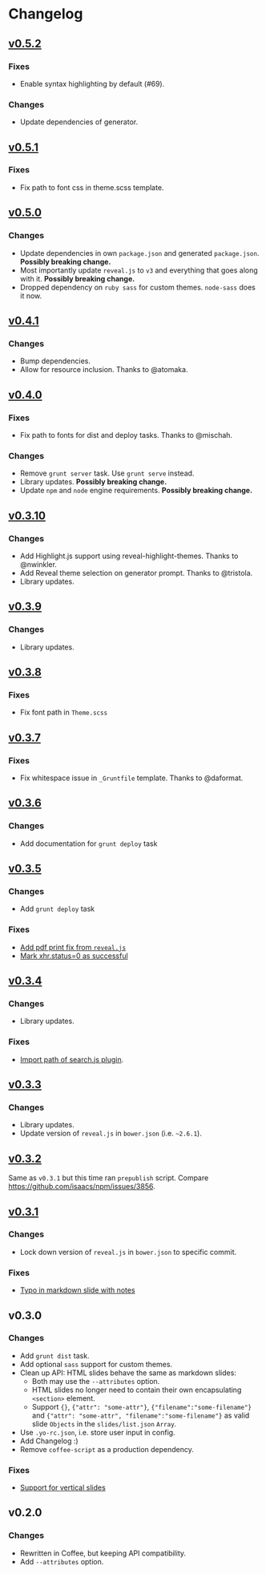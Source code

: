 # Changelog

## [v0.5.2](https://github.com/slara/generator-reveal/compare/v0.5.1...v0.5.2)
### Fixes
 - Enable syntax highlighting by default (#69).

### Changes
 - Update dependencies of generator.

## [v0.5.1](https://github.com/slara/generator-reveal/compare/v0.5.0...v0.5.1)
### Fixes
 - Fix path to font css in theme.scss template.

## [v0.5.0](https://github.com/slara/generator-reveal/compare/v0.4.1...v0.5.0)
### Changes
 - Update dependencies in own `package.json` and generated `package.json`. **Possibly breaking change.**
 - Most importantly update `reveal.js` to `v3` and everything that goes along with it. **Possibly breaking change.**
 - Dropped dependency on `ruby sass` for custom themes. `node-sass` does it now.

## [v0.4.1](https://github.com/slara/generator-reveal/compare/v0.4.0...v0.4.1)
### Changes
 - Bump dependencies.
 - Allow for resource inclusion. Thanks to @atomaka.


## [v0.4.0](https://github.com/slara/generator-reveal/compare/v0.3.10...v0.4.0)
### Fixes
 - Fix path to fonts for dist and deploy tasks. Thanks to @mischah.

### Changes
 - Remove `grunt server` task. Use `grunt serve` instead.
 - Library updates. **Possibly breaking change.**
 - Update `npm` and `node` engine requirements. **Possibly breaking change.**

## [v0.3.10](https://github.com/slara/generator-reveal/compare/v0.3.9...v0.3.10)
### Changes
 - Add Highlight.js support using reveal-highlight-themes. Thanks to @nwinkler.
 - Add Reveal theme selection on generator prompt. Thanks to @tristola.
 - Library updates.

## [v0.3.9](https://github.com/slara/generator-reveal/compare/v0.3.8...v0.3.9)
### Changes
 - Library updates.

## [v0.3.8](https://github.com/slara/generator-reveal/compare/v0.3.7...v0.3.8)
### Fixes
 - Fix font path in `Theme.scss`

## [v0.3.7](https://github.com/slara/generator-reveal/compare/v0.3.6...v0.3.7)
### Fixes
 - Fix whitespace issue in `_Gruntfile` template. Thanks to @daformat.

## [v0.3.6](https://github.com/slara/generator-reveal/compare/v0.3.5...v0.3.6)
### Changes
 - Add documentation for `grunt deploy` task

## [v0.3.5](https://github.com/slara/generator-reveal/compare/v0.3.4...v0.3.5)
### Changes
 - Add `grunt deploy` task

### Fixes
 - [Add pdf print fix from `reveal.js`](https://github.com/slara/generator-reveal/pull/40)
 - [Mark xhr.status=0 as successful](https://github.com/slara/generator-reveal/pull/36)

## [v0.3.4](https://github.com/slara/generator-reveal/compare/v0.3.3...v0.3.4)
### Changes
 - Library updates.

### Fixes
 - [Import path of search.js plugin](https://github.com/slara/generator-reveal/pull/34).


## [v0.3.3](https://github.com/slara/generator-reveal/compare/v0.3.1...v0.3.3)
### Changes
 - Library updates.
 - Update version of `reveal.js` in `bower.json` (i.e. `~2.6.1`).

## [v0.3.2](https://github.com/slara/generator-reveal/compare/v0.3.0...v0.3.1)
Same as `v0.3.1` but this time ran `prepublish` script. Compare https://github.com/isaacs/npm/issues/3856.

## [v0.3.1](https://github.com/slara/generator-reveal/compare/v0.3.0...v0.3.1)
### Changes
- Lock down version of `reveal.js` in `bower.json` to specific commit.

### Fixes
- [Typo in markdown slide with notes](https://github.com/slara/generator-reveal/issues/28)

## v0.3.0
### Changes
- Add `grunt dist` task.
- Add optional `sass` support for custom themes.
- Clean up API: HTML slides behave the same as markdown slides:
    * Both may use the `--attributes` option.
    * HTML slides no longer need to contain their own encapsulating `<section>` element.
    * Support `{}`, `{"attr": "some-attr"}`, `{"filename":"some-filename"}` and `{"attr": "some-attr", "filename":"some-filename"}` as valid slide `Objects` in the `slides/list.json` `Array`.
- Use `.yo-rc.json`, i.e. store user input in config.
- Add Changelog :)
- Remove `coffee-script` as a production dependency.

### Fixes
- [Support for vertical slides](https://github.com/slara/generator-reveal/pull/27)

## v0.2.0
### Changes
- Rewritten in Coffee, but keeping API compatibility.
- Add `--attributes` option.
